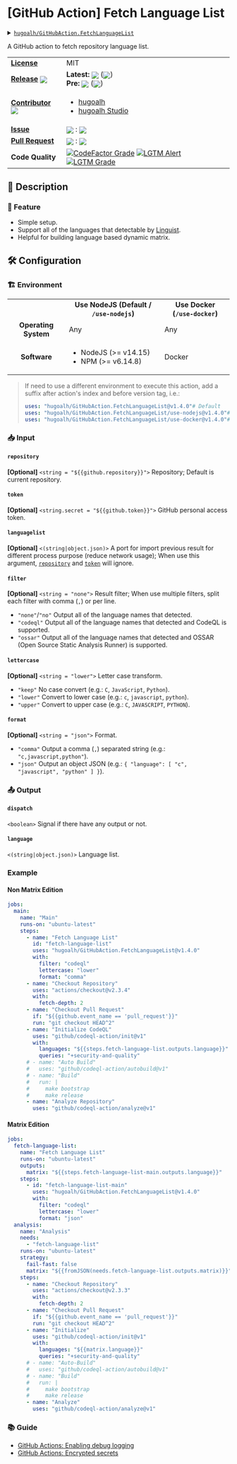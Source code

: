 # \[GitHub Action\] Fetch Language List

<details>
  <summary><a href="https://github.com/hugoalh/GitHubAction.FetchLanguageList"><code>hugoalh/GitHubAction.FetchLanguageList</code></a></summary>
  <img align="center" alt="GitHub Language Count" src="https://img.shields.io/github/languages/count/hugoalh/GitHubAction.FetchLanguageList?logo=github&logoColor=ffffff&style=flat-square" />
  <img align="center" alt="GitHub Top Langauge" src="https://img.shields.io/github/languages/top/hugoalh/GitHubAction.FetchLanguageList?logo=github&logoColor=ffffff&style=flat-square" />
  <img align="center" alt="GitHub Repo Size" src="https://img.shields.io/github/repo-size/hugoalh/GitHubAction.FetchLanguageList?logo=github&logoColor=ffffff&style=flat-square" />
  <img align="center" alt="GitHub Code Size" src="https://img.shields.io/github/languages/code-size/hugoalh/GitHubAction.FetchLanguageList?logo=github&logoColor=ffffff&style=flat-square" />
  <img align="center" alt="GitHub Watcher" src="https://img.shields.io/github/watchers/hugoalh/GitHubAction.FetchLanguageList?logo=github&logoColor=ffffff&style=flat-square" />
  <img align="center" alt="GitHub Star" src="https://img.shields.io/github/stars/hugoalh/GitHubAction.FetchLanguageList?logo=github&logoColor=ffffff&style=flat-square" />
  <img align="center" alt="GitHub Fork" src="https://img.shields.io/github/forks/hugoalh/GitHubAction.FetchLanguageList?logo=github&logoColor=ffffff&style=flat-square" />
</details>

A GitHub action to fetch repository language list.

<table>
  <tr>
    <td><a href="./LICENSE.md"><b>License</b></a></td>
    <td>MIT</td>
  </tr>
  <tr>
    <td><a href="https://github.com/hugoalh/GitHubAction.FetchLanguageList/releases"><b>Release</b></a> <img align="center" src="https://img.shields.io/github/downloads/hugoalh/GitHubAction.FetchLanguageList/total?label=%20&style=flat-square" /></td>
    <td>
      <b>Latest:</b> <img align="center" src="https://img.shields.io/github/release/hugoalh/GitHubAction.FetchLanguageList?sort=semver&label=%20&style=flat-square" /> (<img align="center" src="https://img.shields.io/github/release-date/hugoalh/GitHubAction.FetchLanguageList?label=%20&style=flat-square" />)<br />
      <b>Pre:</b> <img align="center" src="https://img.shields.io/github/release/hugoalh/GitHubAction.FetchLanguageList?include_prereleases&sort=semver&label=%20&style=flat-square" /> (<img align="center" src="https://img.shields.io/github/release-date-pre/hugoalh/GitHubAction.FetchLanguageList?label=%20&style=flat-square" />)
    </td>
  </tr>
  <tr>
    <td><a href="https://github.com/hugoalh/GitHubAction.FetchLanguageList/graphs/contributors"><b>Contributor</b></a> <img align="center" src="https://img.shields.io/github/contributors/hugoalh/GitHubAction.FetchLanguageList?label=%20&style=flat-square" /></td>
    <td><ul>
        <li><a href="https://github.com/hugoalh">hugoalh</a></li>
        <li><a href="https://github.com/hugoalh-studio">hugoalh Studio</a></li>
    </ul></td>
  </tr>
  <tr>
    <td><a href="https://github.com/hugoalh/GitHubAction.FetchLanguageList/issues?q=is%3Aissue"><b>Issue</b></a></td>
    <td><img align="center" src="https://img.shields.io/github/issues-raw/hugoalh/GitHubAction.FetchLanguageList?label=%20&style=flat-square" /> : <img align="center" src="https://img.shields.io/github/issues-closed-raw/hugoalh/GitHubAction.FetchLanguageList?label=%20&style=flat-square" /></td>
  </tr>
  <tr>
    <td><a href="https://github.com/hugoalh/GitHubAction.FetchLanguageList/pulls?q=is%3Apr"><b>Pull Request</b></a></td>
    <td><img align="center" src="https://img.shields.io/github/issues-pr-raw/hugoalh/GitHubAction.FetchLanguageList?label=%20&style=flat-square" /> : <img align="center" src="https://img.shields.io/github/issues-pr-closed-raw/hugoalh/GitHubAction.FetchLanguageList?label=%20&style=flat-square" /></td>
  </tr>
  <tr>
    <td><b>Code Quality</b></td>
    <td>
      <a href="https://www.codefactor.io/repository/github/hugoalh/githubaction.fetchlanguagelist"><img align="center" alt="CodeFactor Grade" src="https://img.shields.io/codefactor/grade/github/hugoalh/GitHubAction.FetchLanguageList?logo=codefactor&logoColor=ffffff&style=flat-square" /></a>
      <a href="https://lgtm.com/projects/g/hugoalh/GitHubAction.FetchLanguageList/alerts"><img align="center" alt="LGTM Alert" src="https://img.shields.io/lgtm/alerts/g/hugoalh/GitHubAction.FetchLanguageList?label=%20&logo=lgtm&logoColor=ffffff&style=flat-square" /></a>
      <a href="https://lgtm.com/projects/g/hugoalh/GitHubAction.FetchLanguageList/context:javascript"><img align="center" alt="LGTM Grade" src="https://img.shields.io/lgtm/grade/javascript/g/hugoalh/GitHubAction.FetchLanguageList?logo=lgtm&logoColor=ffffff&style=flat-square" /></a>
    </td>
  </tr>
</table>

## 📜 Description

### 🌟 Feature

- Simple setup.
- Support all of the languages that detectable by [Linguist](https://github.com/github/linguist).
- Helpful for building language based dynamic matrix.

## 🛠 Configuration

### 🏗 Environment

<table>
  <tr>
    <td align="center"></td>
    <td align="center"><b>Use NodeJS (Default / <code>/use-nodejs</code>)</b></td>
    <td align="center"><b>Use Docker (<code>/use-docker</code>)</b></td>
  </tr>
  <tr>
    <td align="center"><b>Operating System</b></td>
    <td>Any</td>
    <td>Any</td>
  </tr>
  <tr>
    <td align="center"><b>Software</b></td>
    <td><ul>
      <li>NodeJS (>= v14.15)</li>
      <li>NPM (>= v6.14.8)</li>
    </ul></td>
    <td>Docker</td>
  </tr>
</table>

> If need to use a different environment to execute this action, add a suffix after action's index and before version tag, i.e.:
> ```yml
> uses: "hugoalh/GitHubAction.FetchLanguageList@v1.4.0"# Default
> uses: "hugoalh/GitHubAction.FetchLanguageList/use-nodejs@v1.4.0"# NodeJS
> uses: "hugoalh/GitHubAction.FetchLanguageList/use-docker@v1.4.0"# Docker
> ```

### 📥 Input

#### `repository`

**\[Optional\]** `<string = "${{github.repository}}">` Repository; Default is current repository.

#### `token`

**\[Optional\]** `<string.secret = "${{github.token}}">` GitHub personal access token.

#### `languagelist`

**\[Optional\]** `<(string|object.json)>` A port for import previous result for different process purpose (reduce network usage); When use this argument, [`repository`](#repository) and [`token`](#token) will ignore.

#### `filter`

**\[Optional\]** `<string = "none">` Result filter; When use multiple filters, split each filter with comma (`,`) or per line.
- `"none"`/`"no"` Output all of the language names that detected.
- `"codeql"` Output all of the language names that detected and CodeQL is supported.
- `"ossar"` Output all of the language names that detected and OSSAR (Open Source Static Analysis Runner) is supported.

#### `lettercase`

**\[Optional\]** `<string = "lower">` Letter case transform.
- `"keep"` No case convert  (e.g.: `C`, `JavaScript`, `Python`).
- `"lower"` Convert to lower case (e.g.: `c`, `javascript`, `python`).
- `"upper"` Convert to upper case (e.g.: `C`, `JAVASCRIPT`, `PYTHON`).

#### `format`

**\[Optional\]** `<string = "json">` Format.
- `"comma"` Output a comma (`,`) separated string (e.g.: `"c,javascript,python"`).
- `"json"` Output an object JSON (e.g.: `{ "language": [ "c", "javascript", "python" ] }`).

### 📤 Output

#### `dispatch`

`<boolean>` Signal if there have any output or not.

#### `language`

`<(string|object.json)>` Language list.

### Example

#### Non Matrix Edition

```yml
jobs:
  main:
    name: "Main"
    runs-on: "ubuntu-latest"
    steps:
      - name: "Fetch Language List"
        id: "fetch-language-list"
        uses: "hugoalh/GitHubAction.FetchLanguageList@v1.4.0"
        with:
          filter: "codeql"
          lettercase: "lower"
          format: "comma"
      - name: "Checkout Repository"
        uses: "actions/checkout@v2.3.4"
        with:
          fetch-depth: 2
      - name: "Checkout Pull Request"
        if: "${{github.event_name == 'pull_request'}}"
        run: "git checkout HEAD^2"
      - name: "Initialize CodeQL"
        uses: "github/codeql-action/init@v1"
        with:
          languages: "${{steps.fetch-language-list.outputs.language}}"
          queries: "+security-and-quality"
      # - name: "Auto Build"
      #   uses: "github/codeql-action/autobuild@v1"
      # - name: "Build"
      #   run: |
      #     make bootstrap
      #     make release
      - name: "Analyze Repository"
        uses: "github/codeql-action/analyze@v1"
```

#### Matrix Edition

```yml
jobs:
  fetch-language-list:
    name: "Fetch Language List"
    runs-on: "ubuntu-latest"
    outputs:
      matrix: "${{steps.fetch-language-list-main.outputs.language}}"
    steps:
      - id: "fetch-language-list-main"
        uses: "hugoalh/GitHubAction.FetchLanguageList@v1.4.0"
        with:
          filter: "codeql"
          lettercase: "lower"
          format: "json"
  analysis:
    name: "Analysis"
    needs:
      - "fetch-language-list"
    runs-on: "ubuntu-latest"
    strategy:
      fail-fast: false
      matrix: "${{fromJSON(needs.fetch-language-list.outputs.matrix)}}"
    steps:
      - name: "Checkout Repository"
        uses: "actions/checkout@v2.3.3"
        with:
          fetch-depth: 2
      - name: "Checkout Pull Request"
        if: "${{github.event_name == 'pull_request'}}"
        run: "git checkout HEAD^2"
      - name: "Initialize"
        uses: "github/codeql-action/init@v1"
        with:
          languages: "${{matrix.language}}"
          queries: "+security-and-quality"
      # - name: "Auto-Build"
      #   uses: "github/codeql-action/autobuild@v1"
      # - name: "Build"
      #   run: |
      #     make bootstrap
      #     make release
      - name: "Analyze"
        uses: "github/codeql-action/analyze@v1"
```

### 📚 Guide

- [GitHub Actions: Enabling debug logging](https://docs.github.com/en/free-pro-team@latest/actions/managing-workflow-runs/enabling-debug-logging)
- [GitHub Actions: Encrypted secrets](https://docs.github.com/en/free-pro-team@latest/actions/reference/encrypted-secrets)
